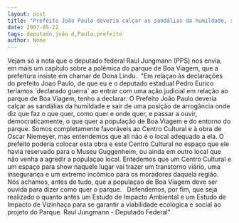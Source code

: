 ```yaml
---
layout: post
title: "Prefeito João Paulo deveria calçar as sandálias da humildade, sugere deputado"
date: 2007-05-22
tags: deputado,joão d,Paulo,prefeito
author: None
---
```

Vejam s&oacute; a nota que o deputado federal Raul Jungmann (PPS) nos envia, em mais um cap&iacute;tulo sobre a pol&ecirc;mica do parque de Boa Viagem, que a prefeitura insiste em chamar de Dona Lindu.&nbsp;
&quot;Em rela&ccedil;ao &agrave;s declara&ccedil;&otilde;es do prefeito Joao Paulo, de que eu e o deputado estadual Pedro Eurico ter&iacute;amos &acute;declarado guerra&acute; ao entrar com uma a&ccedil;&atilde;o judicial em rela&ccedil;&atilde;o ao parque de Boa Viagem, tenho a declarar:
O Prefeito Jo&atilde;o Paulo deveria cal&ccedil;ar as sand&aacute;lias da humildade e sair de uma posi&ccedil;&atilde;o de arrog&acirc;ncia onde diz que faz o que quer, como quer e onde quer, e passar a ouvir, democraticamente, o que quer a popula&ccedil;&atilde;o de Boa Viagem e do entorno do parque.
Somos completamente favor&aacute;veis ao Centro Cultural e &agrave; obra de Oscar Niemeyer, mas entendemos que ali n&atilde;o &eacute; o local adequado a ela. O prefeito poderia colocar esta obra e este Centro Cultural no espa&ccedil;o que ele havia reservado para o Museu Guggenheim, ou ainda em outro local que n&atilde;o venha a agredir a popula&ccedil;ao local.
Entedemos que um Centro Cultural e um espa&ccedil;o para show naquele lugar vai trazer um transtorno vi&aacute;rio, uma inseguran&ccedil;a e um extremo inc&ocirc;mico para os moradores daquela regi&atilde;o.
N&oacute;s achamos, antes de tudo, que a popula&ccedil;ao de Boa Viagem deve ser ouvida para dizer como quer o parque.&nbsp;&nbsp;
Defendemos, por fim, que seja realizado o quanto antes um Estudo de Impacto Ambiental e um Estudo de Impacto de Vizinha&ccedil;a para se garantir a viabilidade ecol&oacute;gica e social ao projeto do Parque.
Raul Jungmann - Deputado Federal&quot;
 
